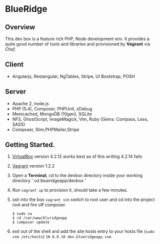 BlueRidge
============

## Overview

This dev box is a feature rich PHP, Node development env.
It provides a quite good number of tools and libraries and provisioned by **Vagrant** via *Chef*.
## Client
	
 - Angularjs, Restangular, NgTables, Stripe, UI Bootstrap, POSH 

## Server

 - Apache 2, node.js
 - PHP (5.4), Composer, PHPUnit, xDebug
 - Memcached, MongoDB (10gen), SQLite
 - NFS, GhostScript, ImageMagick, Vim, Ruby (Gems: Compass, Less, SASS)
 - Composer, Slim,PHPMailer,Stripe
 
 ## Getting Started.

 1. [VirtualBox](http://www.virtualbox.com) version 4.2.12 works best as of this writing 4.2.14 fails
 
 2. [Vagrant](http://vagrantup.com) version 1.2.2 

 3. Open a **Terminal**, cd to the devbox directory inside your working directory 
 	' cd blueridgeapp/devbox '

 4. Run `vagrant up` to provision it, should take a few minutes.

 5. ssh into the box `vagrant ssh` switch to root user and cd into the project root and fire off composer.
 		
 		$ sudo su
 		$ cd /var/www/bluridgeapp
 		$ composer update

 6. exit out of the shell and add the site hosts entry to your hosts file (`sudo vim /etc/hosts`)
 	`10.0.0.10 dev.blueridgeapp.com`
